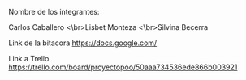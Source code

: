 Nombre de los integrantes:

Carlos Caballero
<\br>Lisbet Monteza
<\br>Silvina Becerra

Link de la bitacora 
https://docs.google.com/

Link a Trello
https://trello.com/board/proyectopoo/50aaa734536ede866b003921
